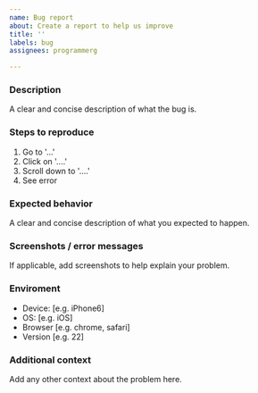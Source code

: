 ```yaml
---
name: Bug report
about: Create a report to help us improve
title: ''
labels: bug
assignees: programmerg

---
```


### Description

A clear and concise description of what the bug is.

### Steps to reproduce

1. Go to '...'
2. Click on '....'
3. Scroll down to '....'
4. See error

### Expected behavior

A clear and concise description of what you expected to happen.

### Screenshots / error messages

If applicable, add screenshots to help explain your problem.

### Enviroment

 - Device: [e.g. iPhone6]
 - OS: [e.g. iOS]
 - Browser [e.g. chrome, safari]
 - Version [e.g. 22]

### Additional context

Add any other context about the problem here.

